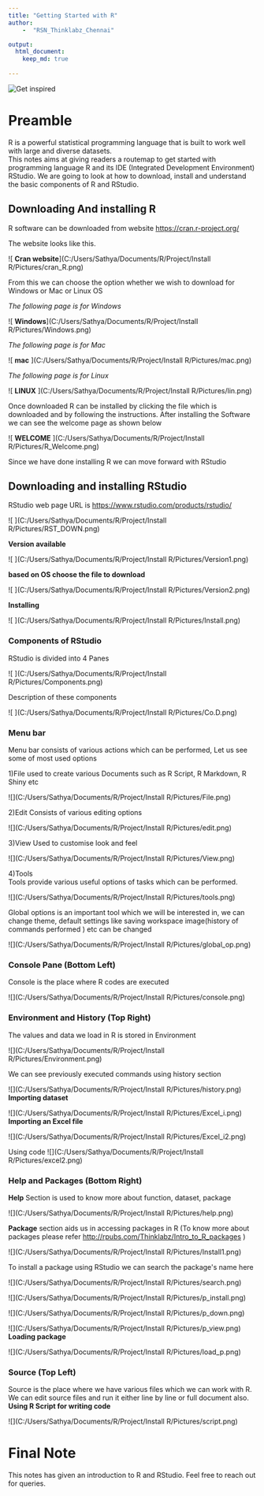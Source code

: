 ```yaml
---
title: "Getting Started with R"
author:    
    -  "RSN_Thinklabz_Chennai"

output:
  html_document:
    keep_md: true
    
---
```









![ Get inspired](https://github.com/ThinkLabzChennai/R_get_started/tree/main/Pictures/journey.jpg)


# Preamble 
R is a powerful statistical programming language that is built to work well with large and diverse datasets.   
This notes aims at giving readers a routemap to get started with programming language R and its IDE (Integrated Development Environment) RStudio. We are going to look at how to download, install and understand the basic components of R and RStudio.
 
 
## Downloading And installing R
R software can be downloaded from website  https://cran.r-project.org/
   
The website looks like this. 

![ **Cran website**](C:/Users/Sathya/Documents/R/Project/Install R/Pictures/cran_R.png)

 
   
From this we can  choose the option whether we wish to download for Windows or Mac or Linux OS

*The following page is for Windows*

 ![ **Windows**](C:/Users/Sathya/Documents/R/Project/Install R/Pictures/Windows.png)
   
   
*The following page is for Mac* 

 ![ **mac** ](C:/Users/Sathya/Documents/R/Project/Install R/Pictures/mac.png)
    
        
*The following page is for Linux*  

 ![ **LINUX** ](C:/Users/Sathya/Documents/R/Project/Install R/Pictures/lin.png)
    
    
Once downloaded R can be installed by clicking the file which is downloaded and by following the instructions. After installing the Software we can see the welcome page as shown below

![ **WELCOME** ](C:/Users/Sathya/Documents/R/Project/Install R/Pictures/R_Welcome.png)
    
Since we have done installing R we can move forward with RStudio

## Downloading and installing RStudio

RStudio web page URL is https://www.rstudio.com/products/rstudio/ 


![ ](C:/Users/Sathya/Documents/R/Project/Install R/Pictures/RST_DOWN.png)

**Version available**


![ ](C:/Users/Sathya/Documents/R/Project/Install R/Pictures/Version1.png)  

**based on OS choose the file to download**


![ ](C:/Users/Sathya/Documents/R/Project/Install R/Pictures/Version2.png)

**Installing**

![ ](C:/Users/Sathya/Documents/R/Project/Install R/Pictures/Install.png)

### Components of RStudio   
RStudio is divided into 4 Panes

![ ](C:/Users/Sathya/Documents/R/Project/Install R/Pictures/Components.png)

Description of these components


![ ](C:/Users/Sathya/Documents/R/Project/Install R/Pictures/Co.D.png)

### Menu bar
Menu bar consists of various actions which can be performed, Let us see some of most used options
   
   1)File
   used to create various Documents such as R Script, R Markdown, R Shiny etc
   
![](C:/Users/Sathya/Documents/R/Project/Install R/Pictures/File.png)
   
   2)Edit
   Consists of various editing options


![](C:/Users/Sathya/Documents/R/Project/Install R/Pictures/edit.png)

   3)View
   Used to customise look and feel


![](C:/Users/Sathya/Documents/R/Project/Install R/Pictures/View.png)  
   
   4)Tools    
   Tools provide various useful options of tasks which can be performed.   

![](C:/Users/Sathya/Documents/R/Project/Install R/Pictures/tools.png)  
   
   Global options is an important tool which we will be interested in, we can change theme, default settings like saving workspace image(history of commands performed ) etc can be changed 
   

![](C:/Users/Sathya/Documents/R/Project/Install R/Pictures/global_op.png) 

### Console Pane (Bottom Left)
Console is the place where R codes are executed 

![](C:/Users/Sathya/Documents/R/Project/Install R/Pictures/console.png)


### Environment and History (Top Right)

The values and data we load in R is stored in Environment

 
![](C:/Users/Sathya/Documents/R/Project/Install R/Pictures/Environment.png)

We can see previously executed commands using history section
 
![](C:/Users/Sathya/Documents/R/Project/Install R/Pictures/history.png)
**Importing dataset**

 
![](C:/Users/Sathya/Documents/R/Project/Install R/Pictures/Excel_i.png)
**Importing an Excel file**


![](C:/Users/Sathya/Documents/R/Project/Install R/Pictures/Excel_i2.png)

Using code
![](C:/Users/Sathya/Documents/R/Project/Install R/Pictures/excel2.png)


### Help and Packages (Bottom Right) 

**Help** Section is used to know more about function, dataset, package

![](C:/Users/Sathya/Documents/R/Project/Install R/Pictures/help.png)

**Package** section aids us in accessing packages in R (To know more about packages please refer http://rpubs.com/Thinklabz/Intro_to_R_packages )


![](C:/Users/Sathya/Documents/R/Project/Install R/Pictures/Install1.png)

To install a package using RStudio we can search the package's name here


![](C:/Users/Sathya/Documents/R/Project/Install R/Pictures/search.png)



![](C:/Users/Sathya/Documents/R/Project/Install R/Pictures/p_install.png)
 
![](C:/Users/Sathya/Documents/R/Project/Install R/Pictures/p_down.png)
 
![](C:/Users/Sathya/Documents/R/Project/Install R/Pictures/p_view.png)
**Loading package**

![](C:/Users/Sathya/Documents/R/Project/Install R/Pictures/load_p.png)


### Source (Top Left)
Source is the place where we have various files which we can work with R. We can edit source files and run it either line by line or full document also.  
**Using R Script for writing code**


![](C:/Users/Sathya/Documents/R/Project/Install R/Pictures/script.png)

# Final Note
This notes has given an introduction to R and RStudio. Feel free to reach out for queries.


